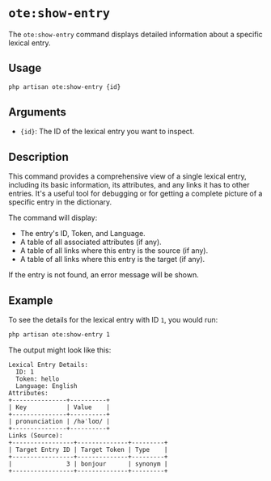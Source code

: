 # `ote:show-entry`

The `ote:show-entry` command displays detailed information about a specific lexical entry.

## Usage

```bash
php artisan ote:show-entry {id}
```

## Arguments

-   `{id}`: The ID of the lexical entry you want to inspect.

## Description

This command provides a comprehensive view of a single lexical entry, including its basic information, its attributes, and any links it has to other entries. It's a useful tool for debugging or for getting a complete picture of a specific entry in the dictionary.

The command will display:
-   The entry's ID, Token, and Language.
-   A table of all associated attributes (if any).
-   A table of all links where this entry is the source (if any).
-   A table of all links where this entry is the target (if any).

If the entry is not found, an error message will be shown.

## Example

To see the details for the lexical entry with ID `1`, you would run:

```bash
php artisan ote:show-entry 1
```

The output might look like this:

```
Lexical Entry Details:
  ID: 1
  Token: hello
  Language: English
Attributes:
+---------------+----------+
| Key           | Value    |
+---------------+----------+
| pronunciation | /həˈloʊ/ |
+---------------+----------+
Links (Source):
+-----------------+--------------+---------+
| Target Entry ID | Target Token | Type    |
+-----------------+--------------+---------+
|               3 | bonjour      | synonym |
+-----------------+--------------+---------+
```
